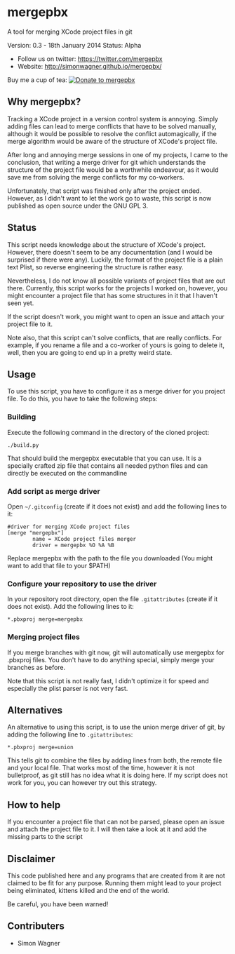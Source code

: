 # mergepbx #

A tool for merging XCode project files in git

Version: 0.3 - 18th January 2014
Status: Alpha

* Follow us on twitter: https://twitter.com/mergepbx
* Website: http://simonwagner.github.io/mergepbx/

Buy me a cup of tea: [![Donate to mergepbx](https://www.paypalobjects.com/en_US/i/btn/btn_donate_SM.gif)](https://www.paypal.com/cgi-bin/webscr?cmd=_s-xclick&hosted_button_id=UX3YTWH8DRYVN)

## Why mergepbx? ##

Tracking a XCode project in a version control system is annoying. Simply adding files can lead to merge conflicts that have to be solved manually, although it would be possible to resolve the conflict automagically, if the merge algorithm would be aware of the structure of XCode's project file.

After long and annoying merge sessions in one of my projects, I came to the conclusion, that writing a merge driver for git which understands the structure of the project file would be a worthwhile endeavour, as it would save me from solving the merge conflicts for my co-workers.

Unfortunately, that script was finished only after the project ended. However, as I didn't want to let the work go to waste, this script is now published as open source under the GNU GPL 3.

## Status ##

This script needs knowledge about the structure of XCode's project. However, there doesn't seem to be any documentation (and I would be surprised if there were any). Luckily, the format of the project file is a plain text Plist, so reverse engineering the structure is rather easy.

Nevertheless, I do not know all possible variants of project files that are out there. Currently, this script works for the projects I worked on, however, you might encounter a project file that has some structures in it that I haven't seen yet.

If the script doesn't work, you might want to open an issue and attach your project file to it.

Note also, that this script can't solve conflicts, that are really conflicts. For example, if you rename a file and a co-worker of yours is going to delete it, well, then you are going to end up in a pretty weird state.

## Usage ##

To use this script, you have to configure it as a merge driver for you project file. To do this, you have to take the following steps:

### Building ###

Execute the following command in the directory of the cloned project:

```
./build.py
```

That should build the mergepbx executable that you can use. It is a specially crafted zip file that contains all needed python files and can directly be executed on the commandline

### Add script as merge driver ###

Open `~/.gitconfig` (create if it does not exist) and add the following lines to it:

```
#driver for merging XCode project files
[merge "mergepbx"]
        name = XCode project files merger
        driver = mergepbx %O %A %B
```

Replace mergepbx with the path to the file you downloaded (You might want to add that file to your $PATH)

### Configure your repository to use the driver ###

In your repository root directory, open the file `.gitattributes` (create if it does not exist). Add the following lines to it:

```
*.pbxproj merge=mergepbx
```

### Merging project files ###

If you merge branches with git now, git will automatically use mergepbx for .pbxproj files. You don't have to do anything special, simply merge your branches as before.

Note that this script is not really fast, I didn't optimize it for speed and especially the plist parser is not very fast.

## Alternatives ##

An alternative to using this script, is to use the union merge driver of git, by adding the following line to `.gitattributes`:

```
*.pbxproj merge=union
```

This tells git to combine the files by adding lines from both, the remote file and your local file. That works most of the time, however it is not bulletproof, as git still has no idea what it is doing here.
If my script does not work for you, you can however try out this strategy.

## How to help ##

If you encounter a project file that can not be parsed, please open an issue and attach the project file to it. I will then take a look at it and add the missing parts to the script

## Disclaimer ##

This code published here and any programs that are created from it are not claimed to be fit for any purpose.
Running them might lead to your project being eliminated, kittens killed and the end of the world.

Be careful, you have been warned!

## Contributers ##

* Simon Wagner
